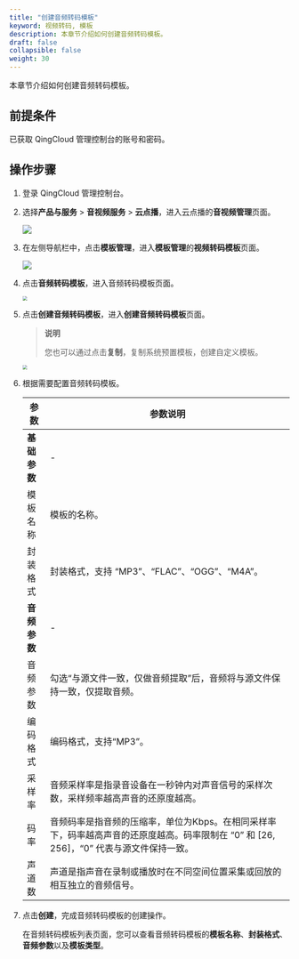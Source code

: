 ```yaml
---
title: "创建音频转码模板"
keyword: 视频转码, 模板
description: 本章节介绍如何创建音频转码模板。
draft: false
collapsible: false
weight: 30
---
```


本章节介绍如何创建音频转码模板。

## 前提条件

已获取 QingCloud 管理控制台的账号和密码。

## 操作步骤

1. 登录 QingCloud 管理控制台。

2. 选择**产品与服务** > **音视频服务** > **云点播**，进入云点播的**音视频管理**页面。

   ![](/audio_and_video/vod/_images/um_video_list.png)

3. 在左侧导航栏中，点击**模板管理**，进入**模板管理**的**视频转码模板**页面。

   ![](/audio_and_video/vod/_images/um_tempt_list.png)

4. 点击**音频转码模板**，进入音频转码模板页面。

   <img src="/audio_and_video/vod/_images/um_audio_list.png" style="zoom:50%;" />

5. 点击**创建音频转码模板**，进入**创建音频转码模板**页面。

   > **说明**
   >
   > 您也可以通过点击**复制**，复制系统预置模板，创建自定义模板。

   <img src="/audio_and_video/vod/_images/um_audio_win.png" style="zoom:50%;" />

5. 根据需要配置音频转码模板。

   | 参数         | 参数说明                                                     |
   | ------------ | ------------------------------------------------------------ |
   | **基础参数** | -                                                            |
   | 模板名称     | 模板的名称。                                                 |
   | 封装格式     | 封装格式，支持 “MP3”、“FLAC”、“OGG”、“M4A”。                 |
   | **音频参数** | -                                                            |
   | 音频参数     | 勾选“与源文件一致，仅做音频提取”后，音频将与源文件保持一致，仅提取音频。 |
   | 编码格式     | 编码格式，支持“MP3”。                                        |
   | 采样率       | 音频采样率是指录音设备在一秒钟内对声音信号的采样次数，采样频率越高声音的还原度越高。 |
   | 码率         | 音频码率是指音频的压缩率，单位为Kbps。在相同采样率下，码率越高声音的还原度越高。码率限制在 “0” 和 [26, 256]，“0” 代表与源文件保持一致。 |
   | 声道数       | 声道是指声音在录制或播放时在不同空间位置采集或回放的相互独立的音频信号。 |
   
6. 点击**创建**，完成音频转码模板的创建操作。

   在音频转码模板列表页面，您可以查看音频转码模板的**模板名称**、**封装格式**、**音频参数**以及**模板类型**。


